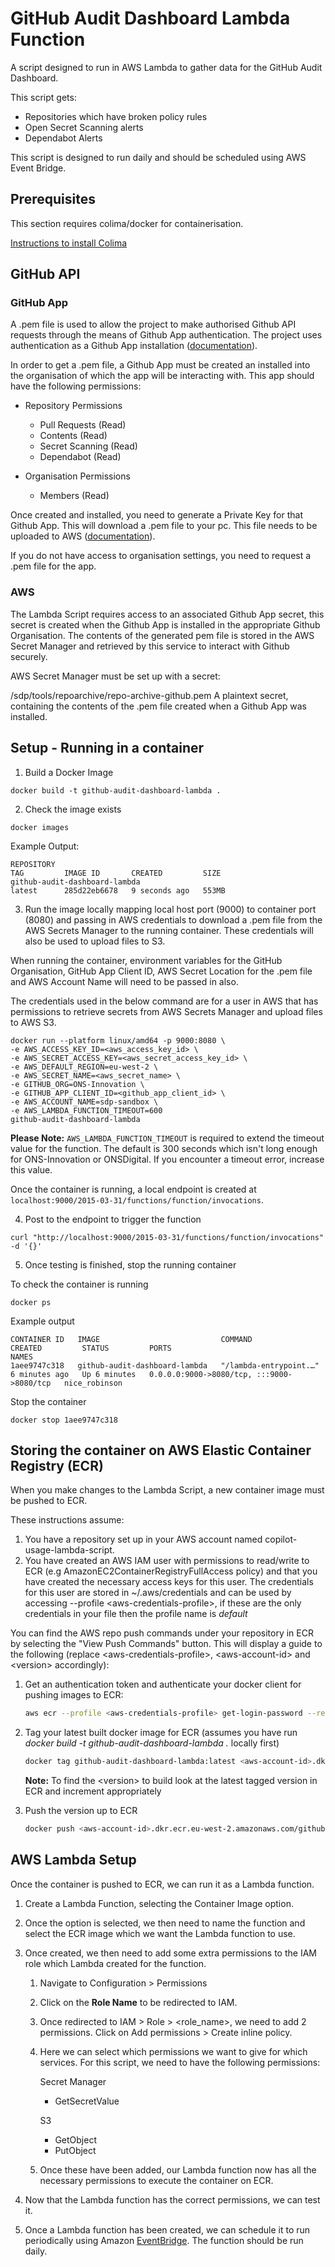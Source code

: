 # GitHub Audit Dashboard Lambda Function
A script designed to run in AWS Lambda to gather data for the GitHub Audit Dashboard.

This script gets:
- Repositories which have broken policy rules
- Open Secret Scanning alerts
- Dependabot Alerts

This script is designed to run daily and should be scheduled using AWS Event Bridge.

## Prerequisites
This section requires colima/docker for containerisation.

[Instructions to install Colima](https://github.com/abiosoft/colima/blob/main/README.md)

## GitHub API
### GitHub App
A .pem file is used to allow the project to make authorised Github API requests through the means of Github App authentication.
The project uses authentication as a Github App installation ([documentation](https://docs.github.com/en/apps/creating-github-apps/authenticating-with-a-github-app/authenticating-as-a-github-app-installation)).

In order to get a .pem file, a Github App must be created an installed into the organisation of which the app will be interacting with.
This app should have the following permissions:

- Repository Permissions
    - Pull Requests (Read)
    - Contents (Read)
    - Secret Scanning (Read)
    - Dependabot (Read)

- Organisation Permissions
    - Members (Read)

Once created and installed, you need to generate a Private Key for that Github App. This will download a .pem file to your pc.
This file needs to be uploaded to AWS ([documentation](https://docs.github.com/en/apps/creating-github-apps/authenticating-with-a-github-app/managing-private-keys-for-github-apps)).

If you do not have access to organisation settings, you need to request a .pem file for the app.

### AWS
The Lambda Script requires access to an associated Github App secret, this secret is created when the Github App is installed in the appropriate Github Organisation. The contents of the generated pem file is stored in the AWS Secret Manager and retrieved by this service to interact with Github securely.

AWS Secret Manager must be set up with a secret:

/sdp/tools/repoarchive/repo-archive-github.pem
A plaintext secret, containing the contents of the .pem file created when a Github App was installed.

## Setup - Running in a container
1. Build a Docker Image

```
docker build -t github-audit-dashboard-lambda .
```

2. Check the image exists

```
docker images
```

Example Output:

```
REPOSITORY                                                                 TAG         IMAGE ID       CREATED         SIZE
github-audit-dashboard-lambda                                              latest      285d22eb6678   9 seconds ago   553MB
```

3. Run the image locally mapping local host port (9000) to container port (8080) and passing in AWS credentials to download a .pem file from the AWS Secrets Manager to the running container. These credentials will also be used to upload files to S3.

When running the container, environment variables for the GitHub Organisation, GitHub App Client ID, AWS Secret Location for the .pem file and AWS Account Name will need to be passed in also.

The credentials used in the below command are for a user in AWS that has permissions to retrieve secrets from AWS Secrets Manager and upload files to AWS S3.

```
docker run --platform linux/amd64 -p 9000:8080 \
-e AWS_ACCESS_KEY_ID=<aws_access_key_id> \
-e AWS_SECRET_ACCESS_KEY=<aws_secret_access_key_id> \
-e AWS_DEFAULT_REGION=eu-west-2 \
-e AWS_SECRET_NAME=<aws_secret_name> \
-e GITHUB_ORG=ONS-Innovation \
-e GITHUB_APP_CLIENT_ID=<github_app_client_id> \
-e AWS_ACCOUNT_NAME=sdp-sandbox \
-e AWS_LAMBDA_FUNCTION_TIMEOUT=600
github-audit-dashboard-lambda
```

**Please Note:** `AWS_LAMBDA_FUNCTION_TIMEOUT` is required to extend the timeout value for the function. The default is 300 seconds which isn't long enough for ONS-Innovation or ONSDigital. If you encounter a timeout error, increase this value.

Once the container is running, a local endpoint is created at `localhost:9000/2015-03-31/functions/function/invocations`.

4. Post to the endpoint to trigger the function

```
curl "http://localhost:9000/2015-03-31/functions/function/invocations" -d '{}'
```

5. Once testing is finished, stop the running container

To check the container is running

```
docker ps
```

Example output

```
CONTAINER ID   IMAGE                           COMMAND                  CREATED         STATUS         PORTS                                       NAMES
1aee9747c318   github-audit-dashboard-lambda   "/lambda-entrypoint.…"   6 minutes ago   Up 6 minutes   0.0.0.0:9000->8080/tcp, :::9000->8080/tcp   nice_robinson
```

Stop the container

```
docker stop 1aee9747c318
```

## Storing the container on AWS Elastic Container Registry (ECR)

When you make changes to the Lambda Script, a new container image must be pushed to ECR.

These instructions assume:

1. You have a repository set up in your AWS account named copilot-usage-lambda-script.
2. You have created an AWS IAM user with permissions to read/write to ECR (e.g AmazonEC2ContainerRegistryFullAccess policy) and that you have created the necessary access keys for this user.  The credentials for this user are stored in ~/.aws/credentials and can be used by accessing --profile <aws-credentials-profile\>, if these are the only credentials in your file then the profile name is _default_

You can find the AWS repo push commands under your repository in ECR by selecting the "View Push Commands" button.  This will display a guide to the following (replace <aws-credentials-profile\>, <aws-account-id\> and <version\> accordingly):

1. Get an authentication token and authenticate your docker client for pushing images to ECR:

    ```bash
    aws ecr --profile <aws-credentials-profile> get-login-password --region eu-west-2 | docker login --username AWS --password-stdin <aws-account-id>.dkr.ecr.eu-west-2.amazonaws.com
    ```

2. Tag your latest built docker image for ECR (assumes you have run _docker build -t github-audit-dashboard-lambda ._ locally first)

    ```bash
    docker tag github-audit-dashboard-lambda:latest <aws-account-id>.dkr.ecr.eu-west-2.amazonaws.com/github-audit-dashboard-lambda:<version>
    ```

    **Note:** To find the <version\> to build look at the latest tagged version in ECR and increment appropriately

3. Push the version up to ECR

    ```bash
    docker push <aws-account-id>.dkr.ecr.eu-west-2.amazonaws.com/github-audit-dashboard-lambda:<version>
    ```

## AWS Lambda Setup

Once the container is pushed to ECR, we can run it as a Lambda function.

1. Create a Lambda Function, selecting the Container Image option.
2. Once the option is selected, we then need to name the function and select the ECR image which we want the Lambda function to use.
3. Once created, we then need to add some extra permissions to the IAM role which Lambda created for the function.

    1. Navigate to Configuration > Permissions
    2. Click on the **Role Name** to be redirected to IAM.
    3. Once redirected to IAM > Role > <role_name>, we need to add 2 permissions. Click on Add permissions > Create inline policy.
    4. Here we can select which permissions we want to give for which services. For this script, we need to have the following permissions:
        
        Secret Manager
        - GetSecretValue

        S3 
        - GetObject
        - PutObject

    5. Once these have been added, our Lambda function now has all the necessary permissions to execute the container on ECR.

4. Now that the Lambda function has the correct permissions, we can test it.

5. Once a Lambda function has been created, we can schedule it to run periodically using Amazon [EventBridge](https://aws.amazon.com/eventbridge/). The function should be run daily.